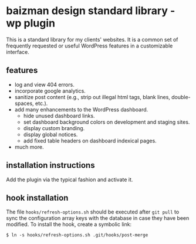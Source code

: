 # baizman design standard library - wp plugin

This is a standard library for my clients' websites. It is a common set of frequently requested or useful WordPress features in a customizable interface.

## features

+ log and view 404 errors.
+ incorporate google analytics.
+ sanitize post content (e.g., strip out illegal html tags, blank lines, double-spaces, etc.).
+ add many enhancements to the WordPress dashboard.
  + hide unused dashboard links.
  + set dashboard background colors on development and staging sites.
  + display custom branding.
  + display global notices.
  + add fixed table headers on dashboard indexical pages.
+ much more.

## installation instructions

Add the plugin via the typical fashion and activate it.

## hook installation

The file `hooks/refresh-options.sh` should be executed after `git pull` to sync the configuration array keys with the database in case they have been modified. To install the hook, create a symbolic link:

```shell
$ ln -s hooks/refresh-options.sh .git/hooks/post-merge
```
